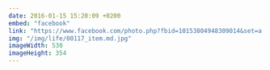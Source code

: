 ```yaml
---
date: 2016-01-15 15:20:09 +0200
embed: "facebook"
link: "https://www.facebook.com/photo.php?fbid=10153804948309014&set=a.10152578004154014.1073741827.813764013&type=3&theater"
img: "/img/life/00117_item.md.jpg"
imageWidth: 530
imageHeight: 354
---
```

